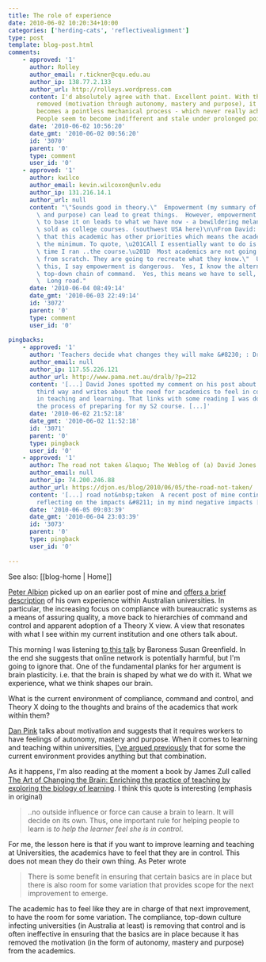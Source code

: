```yaml
---
title: The role of experience
date: 2010-06-02 10:20:34+10:00
categories: ['herding-cats', 'reflectivealignment']
type: post
template: blog-post.html
comments:
    - approved: '1'
      author: Rolley
      author_email: r.tickner@cqu.edu.au
      author_ip: 138.77.2.133
      author_url: http://rolleys.wordpress.com
      content: I'd absolutely agree with that. Excellent point. With those key things
        removed (motivation through autonomy, mastery and purpose), it's as if your job
        becomes a pointless mechanical process - which never really achieves anything.
        People seem to become indifferent and stale under prolonged pointlessness.
      date: '2010-06-02 10:56:20'
      date_gmt: '2010-06-02 00:56:20'
      id: '3070'
      parent: '0'
      type: comment
      user_id: '0'
    - approved: '1'
      author: kwilco
      author_email: kevin.wilcoxon@unlv.edu
      author_ip: 131.216.14.1
      author_url: null
      content: "\"Sounds good in theory.\"  Empowerment (my summary of autonomy, mastery\
        \ and purpose) can lead to great things.  However, empowerment without the KSA's\
        \ to base it on leads to what we have now - a bewildering melange of stuff being\
        \ sold as college courses. (southwest USA here)\n\nFrom David: \"The reality is\
        \ that this academic has other priorities which means the academic wants to do\
        \ the minimum. To quote, \u201CAll I essentially want to do is to copy the last\
        \ time I ran ..the course.\u201D  Most academics are not going to design a course\
        \ from scratch. They are going to recreate what they know.\"  Until we get past\
        \ this, I say empowerment is dangerous.  Yes, I know the alternative is not a\
        \ top-down chain of command.  Yes, this means we have to sell, not try to dictate.\
        \  Long road."
      date: '2010-06-04 08:49:14'
      date_gmt: '2010-06-03 22:49:14'
      id: '3072'
      parent: '0'
      type: comment
      user_id: '0'
    
pingbacks:
    - approved: '1'
      author: 'Teachers decide what changes they will make &#8230; : DrAlb'
      author_email: null
      author_ip: 117.55.226.121
      author_url: http://www.pama.net.au/dralb/?p=212
      content: '[...] David Jones spotted my comment on his post about the need for a
        third way and writes about the need for academics to feel in control of change
        in teaching and learning. That links with some reading I was doing yesterday in
        the process of preparing for my S2 course. [...]'
      date: '2010-06-02 21:52:18'
      date_gmt: '2010-06-02 11:52:18'
      id: '3071'
      parent: '0'
      type: pingback
      user_id: '0'
    - approved: '1'
      author: The road not taken &laquo; The Weblog of (a) David Jones
      author_email: null
      author_ip: 74.200.246.88
      author_url: https://djon.es/blog/2010/06/05/the-road-not-taken/
      content: '[...] road not&nbsp;taken  A recent post of mine continued the trend of
        reflecting on the impacts &#8211; in my mind negative impacts [...]'
      date: '2010-06-05 09:03:39'
      date_gmt: '2010-06-04 23:03:39'
      id: '3073'
      parent: '0'
      type: pingback
      user_id: '0'
    
---
```


See also: [[blog-home | Home]]

[Peter Albion](http://www.usq.edu.au/users/albion/) picked up on an earlier post of mine and [offers a brief description](http://www.pama.net.au/dralb/?p=210) of his own experience within Australian universities. In particular, the increasing focus on compliance with bureaucratic systems as a means of assuring quality, a move back to hierarchies of command and control and apparent adoption of a Theory X view. A view that resonates with what I see within my current institution and one others talk about.

This morning I was listening [to this talk](http://fora.tv/2009/10/04/Baroness_Susan_Greenfield_Is_Online_Networking_Harmful) by Baroness Susan Greenfield. In the end she suggests that online network is potentially harmful, but I'm going to ignore that. One of the fundamental planks for her argument is brain plasticity. i.e. that the brain is shaped by what we do with it. What we experience, what we think shapes our brain.

What is the current environment of compliance, command and control, and Theory X doing to the thoughts and brains of the academics that work within them?

[Dan Pink](http://www.ted.com/talks/dan_pink_on_motivation.html) talks about motivation and suggests that it requires workers to have feelings of autonomy, mastery and purpose. When it comes to learning and teaching within universities, [I've argued previously](/blog2/2009/09/28/reflection-and-moving-on-herding-cats-and-losing-weight/#pink) that for some the current environment provides anything but that combination.

As it happens, I'm also reading at the moment a book by James Zull called [The Art of Changing the Brain: Enriching the practice of teaching by exploring the biology of learning](http://www.amazon.com/gp/product/1579220541/ref=pd_luc_wl_04_02). I think this quote is interesting (emphasis in original)

> ..no outside influence or force can cause a brain to learn. It will decide on its own. Thus, one important rule for helping people to learn is _to help the learner feel she is in control_.

For me, the lesson here is that if you want to improve learning and teaching at Universities, the academics have to feel that they are in control. This does not mean they do their own thing. As Peter wrote

> There is some benefit in ensuring that certain basics are in place but there is also room for some variation that provides scope for the next improvement to emerge.

The academic has to feel like they are in charge of that next improvement, to have the room for some variation. The compliance, top-down culture infecting universities (in Australia at least) is removing that control and is often ineffective in ensuring that the basics are in place because it has removed the motivation (in the form of autonomy, mastery and purpose) from the academics.